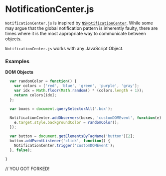 <h1>NotificationCenter.js</h1>

`NotificationCenter.js` is inspired by [`NSNotificationCenter`](https://developer.apple.com/documentation/foundation/nsnotificationcenter). While some may argue that the global notification pattern is inherently faulty, there are times where it is the most appropriate way to communicate between objects.

`NotificationCenter.js` works with any JavaScript Object. 


### Examples

**DOM Objects**

```javascript
  var randomColor = function() {
    var colors = ['red', 'blue', 'green', 'purple', 'gray'];
    var idx = Math.floor(Math.random() * (colors.length + 1));
    return colors[idx];
  };
  
  var boxes = document.querySelectorAll('.box');

  NotificationCenter.addObservers(boxes, 'customDOMEvent', function(e) {
    e.target.style.backgroundColor = randomColor();
  });

  var button = document.getElementsByTagName('button')[2];
  button.addEventListener('click', function() {
    NotificationCenter.trigger('customDOMEvent');
  }, false);
  
}
```


// YOU GOT FORKED!